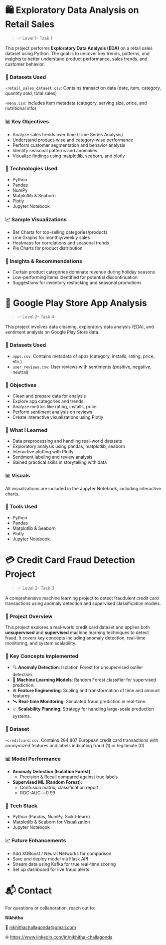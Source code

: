# 🛍️ Exploratory Data Analysis on Retail Sales

> ✅ Level 1- Task 1

This project performs **Exploratory Data Analysis (EDA)** on a retail sales dataset using Python. The goal is to uncover key trends, patterns, and insights to better understand product performance, sales trends, and customer behavior.

### 📂 Datasets Used
-`retail_sales_dataset.csv`: Contains transaction data (date, item, category, quantity sold, total sales)

-`menu.csv`: Includes item metadata (category, serving size, price, and nutritional info)

### 📊 Key Objectives
* Analyze sales trends over time (Time Series Analysis)
* Understand product-wise and category-wise performance
* Perform customer segmentation and behavior analysis
* Identify seasonal patterns and anomalies
* Visualize findings using matplotlib, seaborn, and plotly

### 🧪 Technologies Used
* Python
* Pandas
* NumPy
* Matplotlib & Seaborn
* Plotly
* Jupyter Notebook


### 📈 Sample Visualizations
* Bar Charts for top-selling categories/products
* Line Graphs for monthly/weekly sales
* Heatmaps for correlations and seasonal trends
* Pie Charts for product distribution

### 📌 Insights & Recommendations
* Certain product categories dominate revenue during holiday seasons
* Low-performing items identified for potential discontinuation
* Suggestions for inventory restocking and seasonal promotions


# 📱 Google Play Store App Analysis

> ✅ Level 2- Task 4

This project involves data cleaning, exploratory data analysis (EDA), and sentiment analysis on Google Play Store data.

### 📂 Datasets Used
- `apps.csv`: Contains metadata of apps (category, installs, rating, price, etc.)
- `user_reviews.csv`: User reviews with sentiments (positive, negative, neutral)

### 🎯 Objectives
- Clean and prepare data for analysis
- Explore app categories and trends
- Analyze metrics like rating, installs, price
- Perform sentiment analysis on reviews
- Create interactive visualizations using Plotly

### 🧠 What I Learned
- Data preprocessing and handling real-world datasets
- Exploratory analysis using pandas, matplotlib, seaborn
- Interactive plotting with Plotly
- Sentiment labeling and review analysis
- Gained practical skills in storytelling with data

### 📊 Visuals
All visualizations are included in the Jupyter Notebook, including interactive charts.

### 🚀 Tools Used
- Python
- Pandas
- Matplotlib & Seaborn
- Plotly
- Jupyter Notebook

# 💳 Credit Card Fraud Detection Project

>✅ Level 2- Task 3

A comprehensive machine learning project to detect fraudulent credit card transactions using anomaly detection and supervised classification models.


### 🚀 Project Overview

This project explores a real-world credit card dataset and applies both **unsupervised** and **supervised** machine learning techniques to detect fraud. It covers key concepts including anomaly detection, real-time monitoring, and system scalability.



### 🧠 Key Concepts Implemented

- 🔍 **Anomaly Detection**: Isolation Forest for unsupervised outlier detection.
- 🤖 **Machine Learning Models**: Random Forest classifier for supervised prediction.
- ⚙️ **Feature Engineering**: Scaling and transformation of time and amount features.
- 🛰️ **Real-time Monitoring**: Simulated fraud prediction in real-time.
- 📈 **Scalability Planning**: Strategy for handling large-scale production systems.


### 📂 Dataset

-`creditcard.csv`: Contains 284,807 European credit card transactions with anonymized features and labels indicating fraud (1) or legitimate (0)


### 📊 Model Performance

- **Anomaly Detection (Isolation Forest)**:
  - Precision & Recall compared against true labels
- **Supervised ML (Random Forest)**:
  - Confusion matrix, classification report
  - ROC-AUC: ~0.99



### 🧪 Tech Stack

- Python (Pandas, NumPy, Scikit-learn)
- Matplotlib & Seaborn for Visualization
- Jupyter Notebook


### 📈 Future Enhancements

- Add XGBoost / Neural Networks for comparison
- Save and deploy model via Flask API
- Stream data using Kafka for true real-time scoring
- Set up dashboard for live fraud alerts



# 📬 Contact

For questions or collaboration, reach out to:

**Nikhitha**

📧 nikhithachallagonda@gmail.com

🌐 https://www.linkedin.com/in/nikhitha-challagonda
